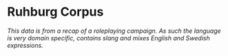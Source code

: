 # Ruhburg Corpus
*This data is from a recap of a roleplaying campaign. As such the language is very domain specific, contains slang and mixes English and Swedish expressions.*
